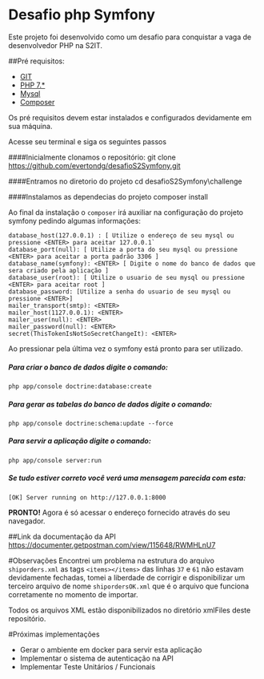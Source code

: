 Desafio php Symfony
===========================

Este projeto foi desenvolvido como um desafio para conquistar a vaga de desenvolvedor PHP na S2IT.

 
 
##Pré requisitos: 
- [GIT](https://git-scm.com/) 
- [PHP 7.*](http://php.net/downloads.php)
- [Mysql](https://www.mysql.com/) 
- [Composer](http://getcomposer.org/)
    
Os pré requisitos devem estar instalados e configurados devidamente em sua máquina. 
             

Acesse seu terminal e siga os seguintes passos

####Inicialmente clonamos o repositório:
    git clone https://github.com/evertondg/desafioS2Symfony.git


####Entramos no diretorio do projeto
     cd desafioS2Symfony\challenge

####Instalamos as dependecias do projeto 
    composer install



Ao final da instalação o `composer` irá auxiliar na configuração do projeto symfony pedindo algumas informações:

    database_host(127.0.0.1) : [ Utilize o endereço de seu mysql ou pressione <ENTER> para aceitar 127.0.0.1`  
    database_port(null): [ Utilize a porta do seu mysql ou pressione <ENTER> para aceitar a porta padrão 3306 ] 
    database_name(symfony): <ENTER> [ Digite o nome do banco de dados que sera criado pela aplicação ]
    database_user(root): [ Utilize o usuario de seu mysql ou pressione <ENTER> para aceitar root ]
    database_password: [Utilize a senha do usuario de seu mysql ou pressione <ENTER>]
    mailer_transport(smtp): <ENTER>
    mailer_host(1127.0.0.1): <ENTER>
    mailer_user(null): <ENTER>
    mailer_password(null): <ENTER>
    secret(ThisTokenIsNotSoSecretChangeIt): <ENTER>

Ao pressionar <Enter> pela última vez o symfony está pronto para ser utilizado.

##### Para criar o banco de dados digite o comando:
            
    php app/console doctrine:database:create

##### Para gerar as tabelas do banco de dados digite o comando:
    php app/console doctrine:schema:update --force

##### Para servir a aplicação digite o comando:    
    php app/console server:run

##### Se tudo estiver correto você verá uma mensagem parecida com esta:
    [OK] Server running on http://127.0.0.1:8000

**PRONTO!** Agora é só acessar o endereço fornecido através do seu navegador.






##Link da documentação da API 
    https://documenter.getpostman.com/view/115648/RWMHLnU7



#Observações
Encontrei um problema na estrutura do arquivo `shiporders.xml` as tags `<items></items>` das linhas `37` e `61` não estavam devidamente fechadas, tomei a liberdade de corrigir e disponibilizar um terceiro arquivo de nome `shipordersOK.xml` que é o arquivo que funciona corretamente no momento de importar.


Todos os arquivos XML estão disponibilizados no diretório xmlFiles deste repositório.  


#Próximas implementações

* Gerar o ambiente em docker para servir esta aplicação
* Implementar o sistema de autenticação na API 
* Implementar Teste Unitários / Funcionais    

















